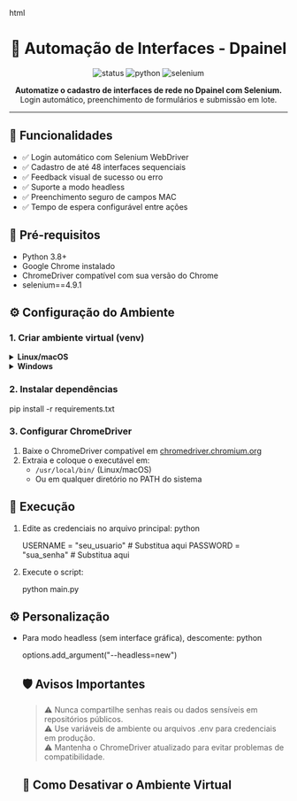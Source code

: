 html

<h1 align="center">🔧 Automação de Interfaces - Dpainel</h1>

<p align="center">
  <img src="https://img.shields.io/badge/status-em%20desenvolvimento-yellow?style=flat-square" alt="status">
  <img src="https://img.shields.io/badge/python-3.8%2B-blue.svg?style=flat-square" alt="python">
  <img src="https://img.shields.io/badge/Selenium-Automation-brightgreen?style=flat-square" alt="selenium">
</p>

<p align="center">
  <b>Automatize o cadastro de interfaces de rede no Dpainel com Selenium.</b><br>
  Login automático, preenchimento de formulários e submissão em lote.
</p>

<hr>

<h2>📌 Funcionalidades</h2>

<ul>
  <li>✅ Login automático com Selenium WebDriver</li>
  <li>✅ Cadastro de até 48 interfaces sequenciais</li>
  <li>✅ Feedback visual de sucesso ou erro</li>
  <li>✅ Suporte a modo headless</li>
  <li>✅ Preenchimento seguro de campos MAC</li>
  <li>✅ Tempo de espera configurável entre ações</li>
</ul>

<h2>📂 Pré-requisitos</h2>

<ul>
  <li>Python 3.8+</li>
  <li>Google Chrome instalado</li>
  <li>ChromeDriver compatível com sua versão do Chrome</li>
  <LI>selenium==4.9.1</LI>
</ul>

<h2>⚙️ Configuração do Ambiente</h2>

<h3>1. Criar ambiente virtual (venv)</h3>

<details>
<summary><strong>Linux/macOS</strong></summary>


python3 -m venv venv
source venv/bin/activate

</details><details> <summary><strong>Windows</strong></summary>
cmd

python -m venv venv
venv\Scripts\activate

</details><h3>2. Instalar dependências</h3>


pip install -r requirements.txt

<h3>3. Configurar ChromeDriver</h3><ol> <li>Baixe o ChromeDriver compatível em <a href="https://chromedriver.chromium.org/downloads">chromedriver.chromium.org</a></li> <li>Extraia e coloque o executável em: <ul> <li><code>/usr/local/bin/</code> (Linux/macOS)</li> <li>Ou em qualquer diretório no PATH do sistema</li> </ul> </li> </ol><h2>🚀 Execução</h2><ol> <li>Edite as credenciais no arquivo principal:
python

USERNAME = "seu_usuario"  # Substitua aqui
PASSWORD = "sua_senha"    # Substitua aqui

</li> <li>Execute o script:


python main.py

</li> </ol><h2>⚙️ Personalização</h2><ul> <li>Para modo headless (sem interface gráfica), descomente:
python

options.add_argument("--headless=new")

<h2>🛡️ Avisos Importantes</h2><blockquote> ⚠️ Nunca compartilhe senhas reais ou dados sensíveis em repositórios públicos.<br> ⚠️ Use variáveis de ambiente ou arquivos .env para credenciais em produção.<br> ⚠️ Mantenha o ChromeDriver atualizado para evitar problemas de compatibilidade. </blockquote><h2>🔄 Como Desativar o Ambiente Virtual</h2>

